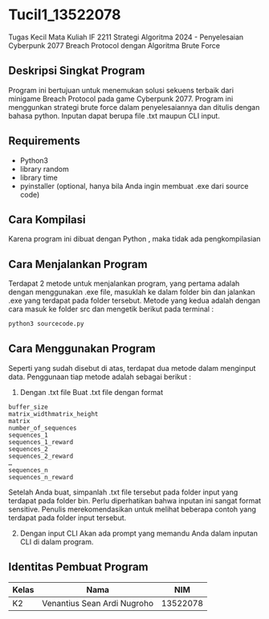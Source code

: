 # Tucil1_13522078

Tugas Kecil Mata Kuliah IF 2211 Strategi Algoritma 2024 - Penyelesaian Cyberpunk 2077 Breach Protocol dengan Algoritma Brute Force

## Deskripsi Singkat Program

Program ini bertujuan untuk menemukan solusi sekuens terbaik dari minigame Breach Protocol pada game Cyberpunk 2077. Program ini menggunkan strategi brute force dalam penyelesaiannya dan ditulis dengan bahasa python. Inputan dapat berupa file .txt maupun CLI input.

## Requirements

- Python3
- library random
- library time
- pyinstaller (optional, hanya bila Anda ingin membuat .exe dari source code)

## Cara Kompilasi

Karena program ini dibuat dengan Python , maka tidak ada pengkompilasian

## Cara Menjalankan Program

Terdapat 2 metode untuk menjalankan program, yang pertama adalah dengan menggunakan .exe file, masuklah ke dalam folder bin dan jalankan .exe yang terdapat pada folder tersebut. Metode yang kedua adalah dengan cara masuk ke folder src dan mengetik berikut pada terminal :

```bash
python3 sourcecode.py
```

## Cara Menggunakan Program

Seperti yang sudah disebut di atas, terdapat dua metode dalam menginput data. Penggunaan tiap metode adalah sebagai berikut :

1. Dengan .txt file
   Buat .txt file dengan format

```
buffer_size
matrix_widthmatrix_height
matrix
number_of_sequences
sequences_1
sequences_1_reward
sequences_2
sequences_2_reward
…
sequences_n
sequences_n_reward
```

Setelah Anda buat, simpanlah .txt file tersebut pada folder input yang terdapat pada folder bin.
Perlu diperhatikan bahwa inputan ini sangat format sensitive. Penulis merekomendasikan untuk melihat beberapa contoh yang terdapat pada folder input tersebut.

2. Dengan input CLI
   Akan ada prompt yang memandu Anda dalam inputan CLI di dalam program.

## Identitas Pembuat Program

| Kelas | Nama                        | NIM      |
| ----- | --------------------------- | -------- |
| K2    | Venantius Sean Ardi Nugroho | 13522078 |
